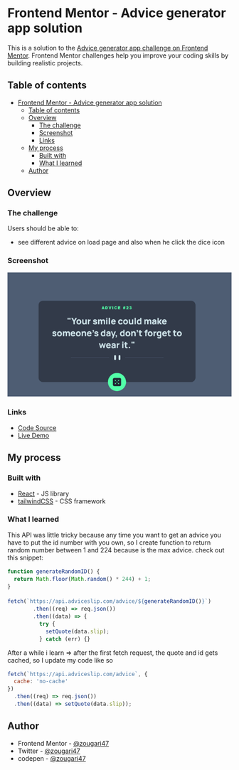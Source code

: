 # Frontend Mentor - Advice generator app solution

This is a solution to the [Advice generator app challenge on Frontend Mentor](https://www.frontendmentor.io/challenges/advice-generator-app-QdUG-13db). Frontend Mentor challenges help you improve your coding skills by building realistic projects.

## Table of contents

- [Frontend Mentor - Advice generator app solution](#frontend-mentor---advice-generator-app-solution)
  - [Table of contents](#table-of-contents)
  - [Overview](#overview)
    - [The challenge](#the-challenge)
    - [Screenshot](#screenshot)
    - [Links](#links)
  - [My process](#my-process)
    - [Built with](#built-with)
    - [What I learned](#what-i-learned)
  - [Author](#author)

## Overview

### The challenge

Users should be able to:

- see different advice on load page and also when he click the dice icon

### Screenshot

![](./src/img/screenshot.png)

### Links

- [Code Source](https://github.com/zougari47/advice-generator)
- [Live Demo](https://generate-advice.netlify.app/)

## My process

### Built with

- [React](https://reactjs.org/) - JS library
- [tailwindCSS](https://tailwindcss.com) - CSS framework

### What I learned

This API was little tricky because any time you want to get an advice you have to put the id number with you own, so I create function to return random number between 1 and 224 because is the max advice.
check out this snippet:

```js
function generateRandomID() {
  return Math.floor(Math.random() * 244) + 1;
}

fetch(`https://api.adviceslip.com/advice/${generateRandomID()}`)
        .then((req) => req.json())
        .then((data) => {
          try {
            setQuote(data.slip);
          } catch (err) {}
```

After a while i learn => after the first fetch request, the quote and id gets cached, so I update my code like so

```js
fetch(`https://api.adviceslip.com/advice`, {
  cache: 'no-cache'
})
  .then((req) => req.json())
  .then((data) => setQuote(data.slip));
```

## Author

- Frontend Mentor - [@zougari47](https://www.frontendmentor.io/profile/zougari47)
- Twitter - [@zougari47](https://www.twitter.com/zougari47)
- codepen - [@zougari47](https://codepen.io/zougari47)
